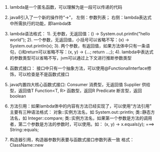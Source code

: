 1. lambda是一个匿名函数，可以理解为是一段可以传递的代码

2. java8引入了一个新的操作符“->”，
    左侧：参数列表；
    右侧：lambda表达式中所需执行的功能，即lambda体
    
3. lambda语法格式：
    1). 无参数，无返回值：() -> System.out.println("hello world");
    2). 一个参数，无返回值，小括号可以省略不写：(x) -> System.out.println(x);
    3). 两个参数，有返回值，如果方法体中只有一条语句，{}和return可以省略不写：(x, y) -> {...; return ...;};
    4). lambda中表达式的参数类型可以省略不写，jvm可以通过上下文进行推断参数类型
    
4. 函数式接口：
    接口中只有一个抽象方法，可以使用@FunctionalInterface修饰，可以检查是不是函数式接口
    
5. java内置四大核心函数式接口:
    Consumer<T> 消费型，无返回值
    Supplier<T> 供给型，返回值T
    Function<T, R> 函数型，返回R
    Predicate<T> 断言型，返回boolean
    
6. 方法引用：如果lambda体中的内容有方法已经实现了，可以使用“方法引用”
    主要有三种语法格式：
        对象::实例方法名，如 System.out::println;
        类::静态方法名，如 Integer::compare;
        类::实例方法名，如果第一个参数是方法的调用者，第二个参数是方法的参数时，可以使用。如：
        (x, y) -> x.equals(y);  ===>  String::equals;
        
7. 构造器引用，构造器参数列表要与函数式接口参数列表一致
    格式： ClassName::new